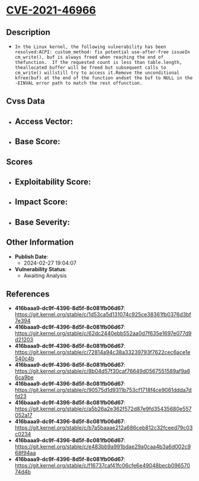 
# [CVE-2021-46966](https://cve.mitre.org/cgi-bin/cvename.cgi?name=CVE-2021-46966)

## Description

- `In the Linux kernel, the following vulnerability has been resolved:ACPI: custom_method: fix potential use-after-free issueIn cm_write(), buf is always freed when reaching the end of thefunction.  If the requested count is less than table.length, theallocated buffer will be freed but subsequent calls to cm_write() willstill try to access it.Remove the unconditional kfree(buf) at the end of the function andset the buf to NULL in the -EINVAL error path to match the rest offunction.`

## Cvss Data

- **Access Vector**:
  - 
- **Base Score**:
  - 

## Scores

- **Exploitability Score**:
  - 
- **Impact Score**:
  - 
- **Base Severity**:
  - 

## Other Information

- **Publish Date**:
  - 2024-02-27 19:04:07
- **Vulnerability Status**:
  - Awaiting Analysis

## References

- **416baaa9-dc9f-4396-8d5f-8c081fb06d67**: https://git.kernel.org/stable/c/1d53ca5d131074c925ce38361fb0376d3bf7e394
- **416baaa9-dc9f-4396-8d5f-8c081fb06d67**: https://git.kernel.org/stable/c/62dc2440ebb552aa0d7f635e1697e077d9d21203
- **416baaa9-dc9f-4396-8d5f-8c081fb06d67**: https://git.kernel.org/stable/c/72814a94c38a33239793f7622cec6ace1e540c4b
- **416baaa9-dc9f-4396-8d5f-8c081fb06d67**: https://git.kernel.org/stable/c/8b04d57f30caf76649d0567551589af9a66ca9be
- **416baaa9-dc9f-4396-8d5f-8c081fb06d67**: https://git.kernel.org/stable/c/90575d1d9311b753cf1718f4ce9061ddda7dfd23
- **416baaa9-dc9f-4396-8d5f-8c081fb06d67**: https://git.kernel.org/stable/c/a5b26a2e362f572d87e9fd35435680e557052a17
- **416baaa9-dc9f-4396-8d5f-8c081fb06d67**: https://git.kernel.org/stable/c/b7a5baaae212a686ceb812c32fceed79c03c0234
- **416baaa9-dc9f-4396-8d5f-8c081fb06d67**: https://git.kernel.org/stable/c/e483bb9a991bdae29a0caa4b3a6d002c968f94aa
- **416baaa9-dc9f-4396-8d5f-8c081fb06d67**: https://git.kernel.org/stable/c/f16737caf41fc06cfe6e49048becb09657074d4b
